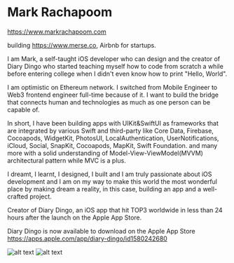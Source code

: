 # Mark Rachapoom

https://www.markrachapoom.com

building https://www.merse.co, Airbnb for startups.

I am Mark, a self-taught iOS developer who can design and the creator of Diary Dingo who started teaching myself how to code from scratch a while before entering college when I didn't even know how to print "Hello, World".

I am optimistic on Ethereum network. I switched from Mobile Engineer to Web3 frontend engineer full-time because of it. I want to build the bridge that connects human and technologies as much as one person can be capable of.

In short, I have been building apps with UIKit&SwiftUI as frameworks that are integrated by various Swift and third-party like Core Data, Firebase, Cocoapods, WidgetKit, PhotosUI, LocalAuthentication, UserNotifications, iCloud, Social, SnapKit, Cocoapods, MapKit, Swift Foundation. and many more with a solid understanding of Model-View-ViewModel(MVVM) architectural pattern while MVC is a plus.

I dreamt, I learnt, I designed, I built and I am truly passionate about iOS development and I am on my way to make this world the most wonderful place by making dream a reality, in this case, building an app and a well-crafted project.

Creator of Diary Dingo, an iOS app that hit TOP3 worldwide in less than 24 hours after the launch on the Apple App Store.

Diary Dingo is now available to download on the Apple App Store
https://apps.apple.com/app/diary-dingo/id1580242680

![alt text](https://polywork-production.imgix.net/jcj97s3zhzk4363mx9oceuxm1fyr?ixlib=rails-4.2.0&w=4096&auto=format&dpr=1&q=75)
![alt text](https://pbs.twimg.com/media/E_51M0XUUBghc5y?format=jpg&name=4096x4096)

